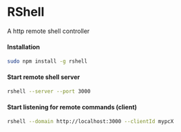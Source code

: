 RShell
======

A http remote shell controller

#### Installation
```bash
sudo npm install -g rshell
```

#### Start remote shell server
```bash
rshell --server --port 3000
```

#### Start listening for remote commands (client)
```bash
rshell --domain http://localhost:3000 --clientId mypcX
```
